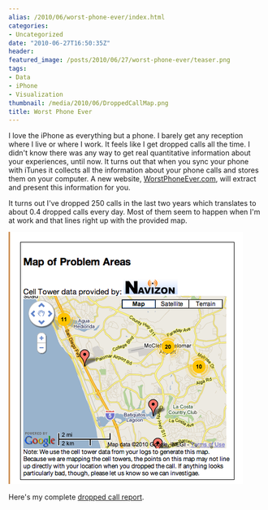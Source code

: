 ```yaml
---
alias: /2010/06/worst-phone-ever/index.html
categories:
- Uncategorized
date: "2010-06-27T16:50:35Z"
header:
featured_image: /posts/2010/06/27/worst-phone-ever/teaser.png
tags:
- Data
- iPhone
- Visualization
thumbnail: /media/2010/06/DroppedCallMap.png
title: Worst Phone Ever
---
```

I love the iPhone as everything but a phone. I barely get any reception where I live or where I work. It feels like I get dropped calls all the time. I didn't know there was any way to get real quantitative information about your experiences, until now. It turns out that when you sync your phone with iTunes it collects all the information about your phone calls and stores them on your computer. A new website, [WorstPhoneEver.com](http://worstphoneever.com), will extract and present this information for you.

It turns out I've dropped 250 calls in the last two years which translates to about 0.4 dropped calls every day. Most of them seem to happen when I'm at work and that lines right up with the provided map.

![](DroppedCallMap.png)

Here's my complete [dropped call report](http://worstphoneever.com/users/1173).

